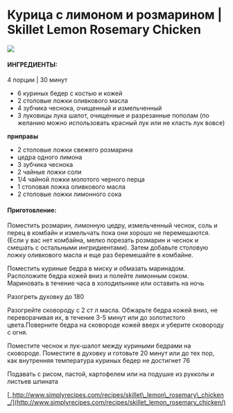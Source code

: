 # Курица с лимоном и розмарином \| Skillet Lemon Rosemary Chicken

![](https://s-media-cache-ak0.pinimg.com/564x/e6/1a/3a/e61a3a639b78bfef7d15f05df54deb80.jpg)

#### ИНГРЕДИЕНТЫ:

4 порции \| 30 минут

* 6 куриных бедер с костью и кожей
* 2 столовые ложки оливкового масла
* 4 зубчика чеснока, очищенный и измельченный
* 3 луковицы лука шалот, очищенные и разрезанные пополам \(по желанию можно использовать красный лук или не класть лук вовсе\)

**приправы**

* 2 столовые ложки свежего розмарина
* цедра одного лимона
* 3 зубчика чеснока
* 2 чайные ложки соли
* 1/4 чайной ложки молотого черного перца
* 1 столовая ложка оливкового масла
* 2 столовые ложки лимонного сока

#### Приготовление:

Поместить розмарин, лимонную цедру, измельченный чеснок, соль и перец в комбайн и измельчать пока они хорошо не перемешаются. \(Если у вас нет комбайна, мелко порезать розмарин и чеснок и смешать с остальными ингридиентами\). Затем добавьте столовую ложку оливкового масла и еще раз беремешайте в комбайне.

Поместить куриные бедра в миску и обмазать маринадом. Расположите бедра кожей вниз и полейте лимонным соком. Мариновать в течение часа в холодильнике или оставить на ночь

Разогреть духовку до 180

Разогрейте сковороду с 2 ст л масла. Обжарьте бедра кожей вниз, не переворачивая их, в течение 3-5 минут или до золотистого цвета.Поверните бедра на сковороде кожей вверх и уберите сковороду с огня.

Поместите чеснок и лук-шалот между куриными бедрами на сковороде. Поместите в духовку и готовьте 20 минут или до тех пор, как внутренняя температура куриных бедер не достигнет 76

Подавать с рисом, пастой, картофелем или на подушке из рукколы и листьев шпината

[_http://www.simplyrecipes.com/recipes/skillet\_lemon\_rosemary\_chicken_/](http://www.simplyrecipes.com/recipes/skillet_lemon_rosemary_chicken/)

